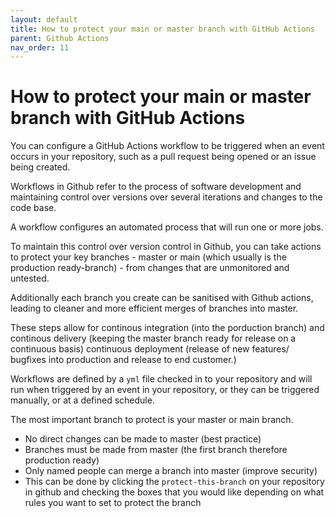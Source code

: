 ```yaml
---
layout: default
title: How to protect your main or master branch with GitHub Actions
parent: Github Actions
nav_order: 11
---
```


# How to protect your main or master branch with GitHub Actions

You can configure a GitHub Actions workflow to be triggered when an event occurs in your repository, such as a pull request being opened or an issue being created.

Workflows in Github refer to the process of software development and maintaining control over versions over several iterations and changes to the code base.

A workflow configures an automated process that will run one or more jobs.

To maintain this control over version control in Github, you can take actions to protect your key branches - master or main (which usually is the production ready-branch) - from changes that are unmonitored and untested.

Additionally each branch you create can be sanitised with Github actions, leading to cleaner and more efficient merges of branches into master.

These steps allow for continous integration (into the porduction branch) and continous delivery (keeping the master branch ready for release on a continuous basis) continuous deployment (release of new features/ bugfixes into production and release to end customer.)

Workflows are defined by a `yml` file checked in to your repository and will run when triggered by an event in your repository, or they can be triggered manually, or at a defined schedule.

The most important branch to protect is your master or main branch.

- No direct changes can be made to master (best practice)
- Branches must be made from master (the first branch therefore production ready)
- Only named people can merge a branch into master (improve security)
- This can be done by clicking the `protect-this-branch` on your repository in github and checking the boxes that you would like depending on what rules you want to set to protect the branch
